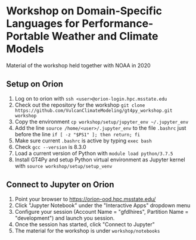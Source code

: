 # Workshop on Domain-Specific Languages for Performance-Portable Weather and Climate Models

Material of the workshop held together with NOAA in 2020

## Setup on Orion

1. Log on to orion with `ssh <user>@orion-login.hpc.msstate.edu`
2. Check out the repository for the workshop `git clone https://github.com/VulcanClimateModeling/gt4py_workshop.git workshop`
3. Copy the environment `cp workshop/setup/jupyter_env ~/.jupyter_env`
4. Add the line `source /home/<user>/.jupyter_env` to the file `.bashrc` just before the line `if [ -z "$PS1" ]; then return; fi`
5. Make sure current `.bashrc` is active by typing `exec bash`
6. Check `gcc --version` is 8.3.0
7. Load a current version of Python with `module load python/3.7.5`
8. Install GT4Py and setup Python virtual environment as Jupyter kernel with `source workshop/setup/setup_venv`

## Connect to Jupyter on Orion

1. Point your browser to https://orion-ood.hpc.msstate.edu/
2. Click "Jupyter Notebook" under the "Interactive Apps" dropdown menu
3. Configure your session (Account Name = "gfdlhires", Partition Name = "development") and launch you session.
4. Once the session has started, click "Connect to Jupyter"
5. The material for the workshop is under `workshop/notebooks`

